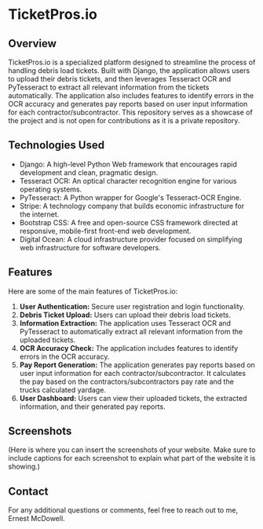 # TicketPros.io

## Overview

TicketPros.io is a specialized platform designed to streamline the process of handling debris load tickets. Built with Django, the application allows users to upload their debris tickets, and then leverages Tesseract OCR and PyTesseract to extract all relevant information from the tickets automatically. The application also includes features to identify errors in the OCR accuracy and generates pay reports based on user input information for each contractor/subcontractor. This repository serves as a showcase of the project and is not open for contributions as it is a private repository.

## Technologies Used

- Django: A high-level Python Web framework that encourages rapid development and clean, pragmatic design.
- Tesseract OCR: An optical character recognition engine for various operating systems.
- PyTesseract: A Python wrapper for Google's Tesseract-OCR Engine.
- Stripe: A technology company that builds economic infrastructure for the internet.
- Bootstrap CSS: A free and open-source CSS framework directed at responsive, mobile-first front-end web development.
- Digital Ocean: A cloud infrastructure provider focused on simplifying web infrastructure for software developers.

## Features

Here are some of the main features of TicketPros.io:

1. **User Authentication:** Secure user registration and login functionality.
2. **Debris Ticket Upload:** Users can upload their debris load tickets.
3. **Information Extraction:** The application uses Tesseract OCR and PyTesseract to automatically extract all relevant information from the uploaded tickets.
4. **OCR Accuracy Check:** The application includes features to identify errors in the OCR accuracy.
5. **Pay Report Generation:** The application generates pay reports based on user input information for each contractor/subcontractor. It calculates the pay based on the contractors/subcontractors pay rate and the trucks calculated yardage.
6. **User Dashboard:** Users can view their uploaded tickets, the extracted information, and their generated pay reports.

## Screenshots

(Here is where you can insert the screenshots of your website. Make sure to include captions for each screenshot to explain what part of the website it is showing.)

## Contact

For any additional questions or comments, feel free to reach out to me, Ernest McDowell.
